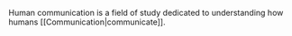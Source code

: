 Human communication is a field of study dedicated to understanding how humans [[Communication|communicate]].